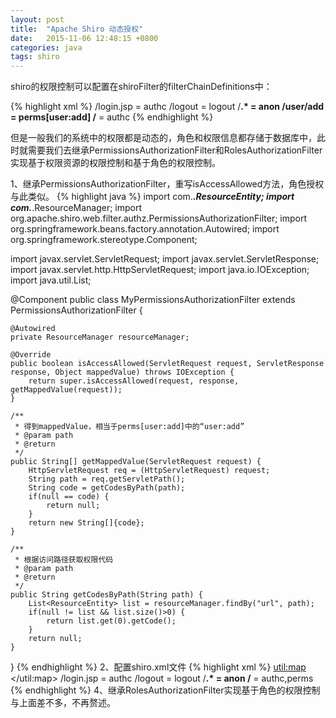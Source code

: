 ```yaml
---
layout: post
title:  "Apache Shiro 动态授权"
date:   2015-11-06 12:48:15 +0800
categories: java
tags: shiro
---
```

shiro的权限控制可以配置在shiroFilter的filterChainDefinitions中：

{% highlight xml %}
<bean id="shiroFilter" class="org.apache.shiro.spring.web.ShiroFilterFactoryBean">
    <!-- 此处省略其他配置信息 -->
    <property name="filterChainDefinitions">
        <value>
            /login.jsp = authc
            /logout = logout
            /**.* = anon
            /user/add = perms[user:add]
            /** = authc
        </value>
    </property>
</bean>
{% endhighlight %}

但是一般我们的系统中的权限都是动态的，角色和权限信息都存储于数据库中，此时就需要我们去继承PermissionsAuthorizationFilter和RolesAuthorizationFilter实现基于权限资源的权限控制和基于角色的权限控制。

1、继承PermissionsAuthorizationFilter，重写isAccessAllowed方法，角色授权与此类似。
{% highlight java %}
import com.***.ResourceEntity;
import com.***.ResourceManager;
import org.apache.shiro.web.filter.authz.PermissionsAuthorizationFilter;
import org.springframework.beans.factory.annotation.Autowired;
import org.springframework.stereotype.Component;

import javax.servlet.ServletRequest;
import javax.servlet.ServletResponse;
import javax.servlet.http.HttpServletRequest;
import java.io.IOException;
import java.util.List;

@Component
public class MyPermissionsAuthorizationFilter extends PermissionsAuthorizationFilter {

    @Autowired
    private ResourceManager resourceManager;

    @Override
    public boolean isAccessAllowed(ServletRequest request, ServletResponse response, Object mappedValue) throws IOException {
        return super.isAccessAllowed(request, response, getMappedValue(request));
    }

    /**
     * 得到mappedValue，相当于perms[user:add]中的“user:add”
     * @param path
     * @return
     */
    public String[] getMappedValue(ServletRequest request) {
        HttpServletRequest req = (HttpServletRequest) request;
        String path = req.getServletPath();
        String code = getCodesByPath(path);
        if(null == code) {
            return null;
        }
        return new String[]{code};
    }

    /**
     * 根据访问路径获取权限代码
     * @param path
     * @return
     */
    public String getCodesByPath(String path) {
        List<ResourceEntity> list = resourceManager.findBy("url", path);
        if(null != list && list.size()>0) {
            return list.get(0).getCode();
        }
        return null;
    }
}
{% endhighlight %}
2、配置shiro.xml文件
{% highlight xml %}
<bean id="shiroFilter" class="org.apache.shiro.spring.web.ShiroFilterFactoryBean">
    <property name="filters">
        <util:map>
            <entry key="perms" value-ref="myPermissionsAuthorizationFilter"></entry>
        </util:map>
    </property>
    <property name="securityManager" ref="securityManager"/>
    <!--<property name="loginUrl" value="/login" /-->
    <!-- 缺省为：/ <property name="successUrl" value="/" /> -->
    <property name="unauthorizedUrl" value="/403.jsp"/>
    <property name="filterChainDefinitions">
        <value>
            /login.jsp = authc
            /logout = logout
            /**.* = anon
            /** = authc,perms
        </value>
    </property>
</bean>
{% endhighlight %}
4、继承RolesAuthorizationFilter实现基于角色的权限控制与上面差不多，不再赘述。
